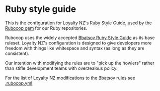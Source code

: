 # Ruby style guide

This is the configuration for Loyalty NZ's Ruby Style Guide, used by the [Rubocop
gem](https://github.com/bbatsov/rubocop) for our Ruby repositories.

Rubocop uses the widely accepted [Bbatsov Ruby Style Guide](https://github.com/bbatsov/ruby-style-guide) as its base ruleset. Loyalty NZ's configuration is designed to give developers more freedom with things like whitespace and syntax (as long as they are consistent).

Our intention with modifying the rules are to "pick up the howlers" rather than stifle development teams with overzealous policy.

For the list of Loyalty NZ modifications to the Bbatsov rules see [.rubocop.yml](.rubocop.yml)
